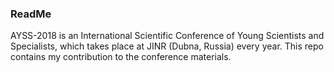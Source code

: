 ### ReadMe

AYSS-2018 is an International Scientific Conference of Young Scientists and Specialists, which takes place at JINR (Dubna, Russia) every year.
This repo contains my contribution to the conference materials.


